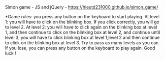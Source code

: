 Simon game - JS and jQuery - https://hieutd231000.github.io/simon_game/

*Game rules: you press any button on the keyboard to start playing. At level 1: you will have to click on the blinking box. If you click correctly, you will go to level 2. At level 2: you will have to click again on the blinking box at level 1, and then continue to click on the blinking box at level 2, and continue until level 3, you will have to click blinking box at level 1,level 2 and then continue to click on the blinking box at level 3. Try to pass as many levels as you can. If you lose, you can press any button on the keyboard to play again. Good luck !
